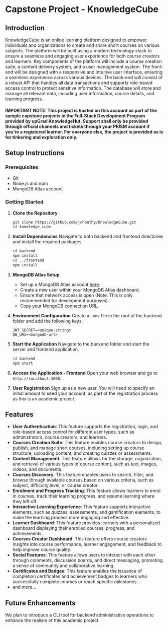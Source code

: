 # Capstone Project - KnowledgeCube

## Introduction

KnowledgeCube is an online learning platform designed to empower individuals and organizations to create
and share short courses on various subjects. The platform will be built using a modern technology stack to
ensure a seamless and engaging user experience for both course creators and learners. Key components of
the platform will include a course creation suite, a content delivery system, and a user management system.
The front-end will be designed with a responsive and intuitive user interface, ensuring a seamless
experience across various devices. The back-end will consist of a robust API that handles all data
transactions and supports role-based access control to protect sensitive information. The database will
store and manage all relevant data, including user information, course details, and learning progress.

#### IMPORTANT NOTE: This project is hosted on this account as part of the sample capstone projects in the Full-Stack Development Program provided by upGrad KnowledgeHut. Support shall only be provided through official channels and tickets through your PRISM account if you're a registered learner. For everyone else, the project is provided as is for tinkering and exploration only.

## Setup Instructions

### Prerequisites

- Git
- Node.js and npm
- MongoDB Atlas account

### Getting Started

1. **Clone the Repository**
   ```sh
   git clone https://github.com/jchanthy/KnowledgeCube.git
   cd knowledge_cube 
   ```

2. **Install Dependencies**
   Navigate to both backend and frontend directories and install the required packages.
   ```sh
   cd backend
   npm install
   cd ../frontend
   npm install
   ```

3. **MongoDB Atlas Setup**
    - Set up a MongoDB Atlas account [here](https://www.mongodb.com/cloud/atlas).
    - Create a new user within your MongoDB Atlas dashboard.
    - Ensure that network access is open (Note: This is only recommended for development purposes).
    - Copy your MongoDB connection URL.

4. **Environment Configuration**
   Create a `.env` file in the root of the backend folder and add the following keys:
   ```plaintext
   JWT_SECRET=<unique-string>
   DB_URI=<mongodb-url>
   ```

5. **Start the Application**
   Navigate to the backend folder and start the server and frontend application.
   ```sh
   cd backend
   npm start
   ```

6. **Access the Application - Frontend**
   Open your web browser and go to `http://localhost:3000`.

7. **User Registration**
   Sign up as a new user. You will need to specify an initial amount to seed your account, as part of the registration
   process as this is an academic project.

## Features

- **User Authentication**: This feature supports the registration, login, and role-based access control
  for different user types, such as administrators, course creators, and learners.
- **Courses Creation Suite**: This feature enables course creators to design, publish, and manage short
  courses, including setting up course structure, uploading content, and creating quizzes or
  assessments.
- **Content Management**: This feature allows for the storage, organization, and retrieval of various
  types of course content, such as text, images, videos, and documents.
- **Courses Discovery**: This feature enables users to search, filter, and browse through available
  courses based on various criteria, such as subject, difficulty level, or course creator.
- **Enrolment and Progress Tracking**: This feature allows learners to enrol in courses, track their
  learning progress, and resume learning where they left off.
- **Interactive Learning Experience**: This feature supports interactive elements, such as quizzes,
  assessments, and gamification elements, to make the learning process more engaging and
  effective.
- **Learner Dashboard**: This feature provides learners with a personalized dashboard displaying their
  enrolled courses, progress, and achievements.
- **Courses Creator Dashboard**: This feature offers course creators insights into course performance,
  learner engagement, and feedback to help improve course quality.
- **Social Features**: This feature allows users to interact with each other through comments,
  discussion boards, and direct messaging, promoting a sense of community and collaborative
  learning.
- **Certificates and Badges**: This feature enables the issuance of completion certificates and
  achievement badges to learners who successfully complete courses or reach specific milestones.
- and more...

## Future Enhancements

We plan to introduce a CLI tool for backend administrative operations to enhance the realism of this academic project.
